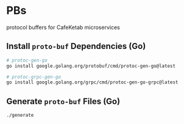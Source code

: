 # PBs

protocol buffers for CafeKetab microservices

## Install `proto-buf` Dependencies (Go)

```bash
# protoc-gen-go
go install google.golang.org/protobuf/cmd/protoc-gen-go@latest 

# protoc-grpc-gen-go
go install google.golang.org/grpc/cmd/protoc-gen-go-grpc@latest 
```

## Generate `proto-buf` Files (Go)

```bash
./generate
```
